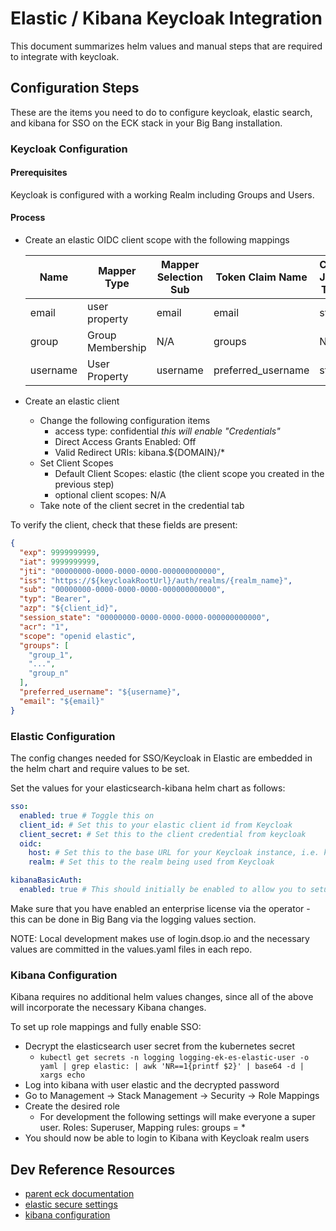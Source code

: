 # Elastic / Kibana Keycloak Integration

This document summarizes helm values and manual steps that are required to integrate with keycloak.

## Configuration Steps

These are the items you need to do to configure keycloak, elastic search, and kibana for SSO on the ECK stack in your Big Bang installation. 

### Keycloak Configuration

#### Prerequisites

Keycloak is configured with a working Realm including Groups and Users.

#### Process

- Create an elastic OIDC client scope with the following mappings
  
  | Name     | Mapper Type      | Mapper Selection Sub | Token Claim Name   | Claim JSON Type |
  |----------|------------------|----------------------|--------------------|-----------------|
  | email    | user property    | email                | email              | string          |
  | group    | Group Membership | N/A                  | groups             | N/A             |
  | username | User Property    | username             | preferred_username | string          |
  
- Create an elastic client 
  - Change the following configuration items
    - access type: confidential _this will enable "Credentials"_
    - Direct Access Grants Enabled: Off
    - Valid Redirect URIs: kibana.${DOMAIN}/*
  - Set Client Scopes
    - Default Client Scopes: elastic (the client scope you created in the previous step)
    - optional client scopes: N/A
  - Take note of the client secret in the credential tab

To verify the client, check that these fields are present:

```json
{
  "exp": 9999999999,
  "iat": 9999999999,
  "jti": "00000000-0000-0000-0000-000000000000",
  "iss": "https://${keycloakRootUrl}/auth/realms/{realm_name}",
  "sub": "00000000-0000-0000-0000-000000000000",
  "typ": "Bearer",
  "azp": "${client_id}",
  "session_state": "00000000-0000-0000-0000-000000000000",
  "acr": "1",
  "scope": "openid elastic",
  "groups": [
    "group_1",
    "...",
    "group_n"
  ],
  "preferred_username": "${username}",
  "email": "${email}"
}
```

### Elastic Configuration

The config changes needed for SSO/Keycloak in Elastic are embedded in the helm chart and require values to be set.

Set the values for your elasticsearch-kibana helm chart as follows:

```yaml
sso:
  enabled: true # Toggle this on
  client_id: # Set this to your elastic client id from Keycloak
  client_secret: # Set this to the client credential from keycloak
  oidc:
    host: # Set this to the base URL for your Keycloak instance, i.e. keycloak.example.com
    realm: # Set this to the realm being used from Keycloak

kibanaBasicAuth:
  enabled: true # This should initially be enabled to allow you to setup role mappings
```

Make sure that you have enabled an enterprise license via the operator - this can be done in Big Bang via the logging values section.

NOTE: Local development makes use of login.dsop.io and the necessary values are committed in the values.yaml files in each repo.

### Kibana Configuration

Kibana requires no additional helm values changes, since all of the above will incorporate the necessary Kibana changes.

To set up role mappings and fully enable SSO:
 - Decrypt the elasticsearch user secret from the kubernetes secret
   - `kubectl get secrets -n logging logging-ek-es-elastic-user -o yaml | grep elastic: | awk 'NR==1{printf $2}' | base64 -d | xargs echo`
 - Log into kibana with user elastic and the decrypted password
 - Go to Management -> Stack Management -> Security -> Role Mappings
 - Create the desired role 
    - For development the following settings will make everyone a super user. Roles: Superuser, Mapping rules: groups = *
 - You should now be able to login to Kibana with Keycloak realm users

## Dev Reference Resources

- [parent eck documentation](https://www.elastic.co/guide/en/cloud-on-k8s/1.2/index.html)
- [elastic secure settings](https://www.elastic.co/guide/en/cloud-on-k8s/1.2/k8s-es-secure-settings.html)
- [kibana configuration](https://www.elastic.co/guide/en/elasticsearch/reference/7.8/oidc-kibana.html)